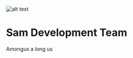 ![alt text](https://cdn.discordapp.com/attachments/717500880630448238/1005332285932965988/sam-devteam_logo_800x385.png)

# Sam Development Team
Amongus a long us
